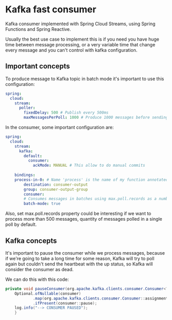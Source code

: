# Kafka fast consumer

Kafka consumer implemented with Spring Cloud Streams, using Spring Functions and Spring Reactive.

Usually the best use case to implement this is if you need you have huge time between message processing, or a very variable time that change every message and you can't control with kafka configuration. 

## Important concepts

To produce message to Kafka topic in batch mode it's important to use this configuration:

```yaml
spring:
  cloud:
    stream:
      poller:
        fixedDelay: 500 # Publish every 500ms
        maxMessagesPerPoll: 1000 # Produce 1000 messages before sending
```

In the consumer, some important configuration are:
```yaml
spring:
  cloud:
    stream:
      kafka:
        default:
          consumer:
            ackMode: MANUAL # This allow to do manual commits
    
    bindings:
    process-in-0: # Name 'process' is the name of my function annotated with @Bean
        destination: consumer-output
        group: consumer-output-group
        consumer:
        # Consumes messages in batches using max.poll.records as a number of messages in the batch
        batch-mode: true
```

Also, set max.poll.records property could be interesting if we want to process more than 500 messages, quantity of messages polled in a single poll by default.

## Kafka concepts

It's important to pause the consumer while we process messages, because if we're going to take a long time for some reason, Kafka will try to poll again but couldn't send the heartbeat with the up status, so Kafka will consider the consumer as dead.

We can do this with this code:

```java
private void pauseConsumer(org.apache.kafka.clients.consumer.Consumer<?,?> consumer){
    Optional.ofNullable(consumer)
            .map(org.apache.kafka.clients.consumer.Consumer::assignment)
            .ifPresent(consumer::pause);
    log.info("--> CONSUMER PAUSED");
    }
```
